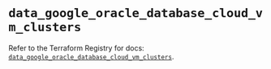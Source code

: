 # `data_google_oracle_database_cloud_vm_clusters`

Refer to the Terraform Registry for docs: [`data_google_oracle_database_cloud_vm_clusters`](https://registry.terraform.io/providers/hashicorp/google-beta/6.44.0/docs/data-sources/google_oracle_database_cloud_vm_clusters).
